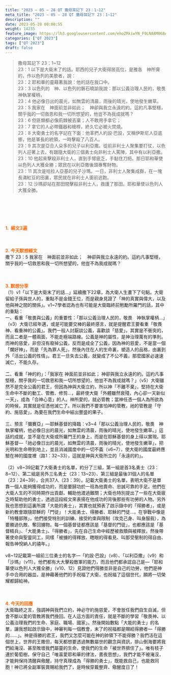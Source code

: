 ```yaml
---
title: "2023 – 05 – 28 QT 撒母耳記下 23：1~12"
meta_title: "2023 – 05 – 28 QT 撒母耳記下 23：1~12"
description: ""
date: 2023-05-28 00:00:55
weight: 14235
feature_image: https://lh3.googleusercontent.com/ehoZRkiwYN_F9LNA8M068AYxt73EavCZno-PD1cJRuf5BbSkQVUWr3gNEbt5kSs28Pb_Elg17kSrtf9ybWvojWoMV6I4tPM3vGRGDq6GkKkPdL2Gut4QAIw4-uykKUAtNiKgQKntvsU=w800
categories: ["QT 2023"]
tags: ["QT 2023"]
draft: false
---
```


<blockquote>撒母耳記下 23：1~12<br />
23：1 以下是大衛末了的話。耶西的兒子大衛得居高位，是雅各　神所膏的，作以色列的美歌者，說：<br />
23：2 耶和華的靈藉著我說：他的話在我口中。<br />
23：3 以色列的　神、以色列的磐石曉諭我說：那以公義治理人民的，敬畏　神執掌權柄，<br />
23：4 他必像日出的晨光，如無雲的清晨，雨後的晴光，使地發生嫩草。<br />
23：5 我家在　神面前並非如此；　神卻與我立永遠的約。這約凡事堅穩，關乎我的一切救恩和我一切所想望的，他豈不為我成就嗎？<br />
23：6 但匪類都必像荊棘被丟棄；人不敢用手拿它；<br />
23：7 拿它的人必帶鐵器和槍桿，終久它必被火焚燒。<br />
23：8 大衛勇士的名字記在下面：他革捫人約設‧巴設，又稱伊斯尼人亞底挪，他是軍長的統領，一時擊殺了八百人。<br />
23：9 其次是亞合人朵多的兒子以利亞撒。從前非利士人聚集要打仗，以色列人迎著上去，有跟隨大衛的三個勇士向非利士人罵陣，其中有以利亞撒。<br />
23：10 他起來擊殺非利士人，直到手臂疲乏，手黏住刀把。那日耶和華使以色列人大獲全勝；眾民在以利亞撒後頭專奪財物。<br />
23：11 其次是哈拉人亞基的兒子沙瑪。一日，非利士人聚集成群，在一塊長滿紅豆的田裏，眾民就在非利士人面前逃跑。<br />
23：12 沙瑪卻站在那田間擊殺非利士人，救護了那田。耶和華使以色列人大獲全勝。</blockquote><br />
&nbsp;<br />
<br />
&nbsp;<br />
<br />
<span style="color: #ff6600;"><strong>1.  經文3遍</strong></span><br />
<br />
&nbsp;<br />
<br />
<span style="color: #ff6600;"><strong>2. 今天默想經文<br />
</strong></span>撒下 23：5 我家在　神面前並非如此；　神卻與我立永遠的約。這約凡事堅穩，關乎我的一切救恩和我一切所想望的，他豈不為我成就嗎？<br />
<br />
&nbsp;<br />
<br />
<strong><span style="color: #ff6600;">3. 默想分享<br />
</span></strong>（1）v1「以下是大衛末了的話…」延續撒下22章，為大衛人生畫下了句點。大衛留給子孫與世人的，重點不是金錢王位，而是親身見證了「神的真實與偉大，以及他與神之間的關係」。v1~7學者認為也有可能是大衛臨終前勉勵所羅門的話，其中的重點：<br />
一、看重「敬畏與公義」的重要性：「那以公義治理人民的，敬畏　神執掌權柄…」（v3）大衛已經年邁，或是可能要交棒的最終感言，就是提醒君王要看重「敬畏神、看重神的公義」。我們一般人討厭談公義，喜歡談「慈愛」，其實是不衝突的，而且二者是一體兩面，不能走極端路線。公義是神的屬性，是神治理萬有的準則。而神的慈愛，非但沒有廢掉公義，反而是成全了公義，因為神的慈愛，不是當一個「爛好神」，而是「先為罪人死」，然後內住在人的生命裏，塑造人的品格，由裏到外「活出公義的性情」。君王一旦失去公義，就變成了不公不義，那麼國家必速速滅亡，不能久存。<br />
<br />
二、看重「神的約」：「我家在 神面前並非如此； 神卻與我立永遠的約。這約凡事堅穩，關乎我的一切救恩和我一切所想望的，他豈不為我成就嗎？」（v5）大衛雖然不是完全公義的君王，但因為神與大衛立約，所以神「不離不棄」，堅持在大衛生命中不斷的動工、管教、修剪…，最終使大衛「外體雖然衰殘，內心卻一天新似一天」，成為「合神心意」的人。神所愛的，就必管教；當神任憑一個人為所欲為的時候，其實就是任憑他滅亡了。所以我們不要害怕神的管教，祂的管教是「守約、施慈愛」，為要在我們生命中結出豐盛的果子。<br />
<br />
三、預言「彌賽亞」—耶穌基督的降臨：v3~4「那以公義治理人民的，敬畏　神執掌權柄，他必像日出的晨光，如無雲的清晨，雨後的晴光，使地發生嫩草。」這話的成就，並不是在大衛或所羅門王的身上，而是在耶穌基督的身上得以實現。耶穌基督—「祂必像日出的晨光，如無雲的清晨，雨後的晴光，使地發生嫩草」，把光明和生命帶到地上，並且消滅國度中的一切不義（v6~7），使大衛的國度最終應驗在神的國度裡（路1：32~33），這就是神與大衛所立的「永遠的約」。<br />
<br />
（2）v8~39記載了大衛勇士的名單，約分了三組，第一組是首3名勇士（23：8~12）、第二組是另外三名勇士（23：13~23）、第三組是最後31個人的名單（23：24~39），合共37人（23：39）。記載大衛勇士的名單，表明大衛不是單靠一個人能夠獲得成功的，而是要歸功於一班為他賣命、忠誠可靠的手足。他們在大衛人生的不同時期作出貢獻、輔助他渡過難關；大衛也特別提出了一些在大衛疲乏時幫助他的勇士，透過這段經文來表揚在他成功的背後那些有功勞的人物。另外我也思想到這裏所謂「大能的勇士」，其實也就預表了啟示錄中的「得勝者」，或是新約教會跟隨耶穌的「門徒」！大能勇士、得勝者、耶穌的門徒…，在爭戰中像是「特種部隊」，他們接受特別的訓練、接受約束與限制（攻克己身、叫身服我），為要勝過仇敵、奪回擄物。每一個基督徒都應該是「基督的門徒」，也都應該是「基督精兵」、「大能勇士」、「得勝者」，先在自己生命中經歷被救贖與被釋放，然後帶著使命與聖靈同工，同樣「被擄的得釋放、瞎眼的得看見、叫那受壓制的得自由、報告神悅納人的禧年。」<br />
<br />
v8~12記載第一組前三位勇士的名字—「約設·巴設」（v8）、「以利亞撒」（v9）和「沙瑪」（v11）。他們都有大大擊殺敵軍的能力，而且他們都承認自己是—「耶和華使以色列人大獲全勝」（v10、12）見證他們得勝並非是自己的功勞，他們是神手中合用的器皿，是神藉著他們的手祝福了大衛，也祝福了這個世代，願將一切榮耀都歸給神。<br />
<br />
&nbsp;<br />
<br />
<strong style="font-size: inherit;"><span style="color: #ff6600;">4. 今天的回應<br />
</span></strong>大衛臨終之言，強調神與我們立約，神必守約施慈愛，不會放任我們自生自滅，但會不斷以愛的管教將我們挽回。在人這方面的責任，就是不斷的學習「敬畏神、以公義治理我們的生命、家庭、職場、國家」。然後開始數點「大能的勇士」的名單，讓我想起啟示錄中，神審判每一個教會，末了的祝福都是賜給得勝者—「得勝的……」。神是得勝的君王，我們又怎麼可能在神的帥領下不能得勝？我們活在這個世上，世界的王撒但，每天都想要透過無數屬世的觀念與資訊，排山倒海要將我們給淹沒、甚至敗壞我們屬靈的生命，使我們的生命「被世界擠住了」。唯有枝子連於葡萄樹，保守自己「唯喜愛耶和華的律法，晝夜思想」，我們才能不被淹沒，才能夠保持清醒與儆醒，持守真理成為「得勝的勇士」，既能救自己，也能救同胞！神已將全副軍裝賞賜給我們了，是時候穿戴整齊、儆醒度日了！<br />
<br />
<audio style="display: none;" controls="controls"></audio><br />
<br />
<audio style="display: none;" controls="controls"></audio><br />
<br />
<audio style="display: none;" controls="controls"></audio><br />
<br />
<audio style="display: none;" controls="controls"></audio><br />
<br />
<audio style="display: none;" controls="controls"></audio>
        